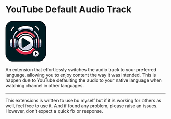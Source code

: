 # YouTube Default Audio Track

<img src="icon128.png">

An extension that effortlessly switches the audio track to your preferred language, allowing you to enjoy content the way it was intended. This is happen due to YouTube defaulting the audio to your native language when watching channel in other languages.

---

This extensions is written to use bu myself but if it is working for others as well, feel free to use it. And if found any problem, please raise an issues. However, don't expect a quick fix or response.